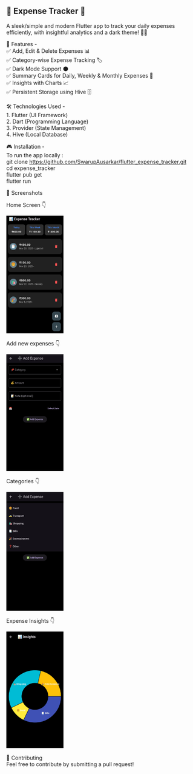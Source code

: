 ## 💸 **Expense Tracker** 💸<br>
A sleek/simple and modern Flutter app to track your daily expenses efficiently, with insightful analytics and a dark theme! 🌙✨

🚀 Features - <br>
✅ Add, Edit & Delete Expenses 📊<br>
✅ Category-wise Expense Tracking 🏷️<br>
✅ Dark Mode Support 🌑<br>
✅ Summary Cards for Daily, Weekly & Monthly Expenses 📆<br>
✅ Insights with Charts 📈<br>
✅ Persistent Storage using Hive 🗄️<br>

🛠️ Technologies Used -<br>
    1. Flutter (UI Framework)<br>
    2. Dart (Programming Language)<br>
    3. Provider (State Management)<br>
    4. Hive (Local Database)<br>

🎮 Installation -<br>
To run the app locally :<br>
git clone https://github.com/SwarupAusarkar/flutter_expense_tracker.git<br>
cd expense_tracker<br>
flutter pub get<br>
flutter run<br>

📸 Screenshots

Home Screen 👇

<img src="screenshots/1.jpg" alt="Description" width="30%" height="30%" alignment = "center" >

Add new expenses 👇

<img src="screenshots/2.jpg" alt="Description" width="30%" height="30%" alignment = "center" >

Categories 👇

<img src="screenshots/3.jpg" alt="Description" width="30%" height="30%" alignment = "center" >

Expense Insights 👇

<img src="screenshots/4.jpg" alt="Description" width="30%" height="30%" alignment = "center" >

🤝 Contributing<br>
Feel free to contribute by submitting a pull request!